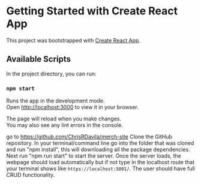 # Getting Started with Create React App

This project was bootstrapped with [Create React App](https://github.com/facebook/create-react-app).

## Available Scripts

In the project directory, you can run:

### `npm start`

Runs the app in the development mode.\
Open [http://localhost:3000](http://localhost:3000) to view it in your browser.

The page will reload when you make changes.\
You may also see any lint errors in the console.

go to https://github.com/ChrisRDavila/merch-site
Clone the GitHub repository.
In your terminal/command line go into the folder that was cloned and run "npm install", this will downloading all the package dependencies.
Next run "npm run start" to start the server.
Once the server loads, the webpage should load automatically but if not type in the localhost route that your terminal shows like `https://localhost:5001/`.
The user should have full CRUD functionality.